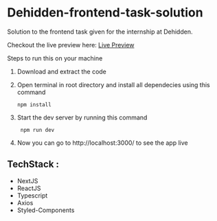 # Dehidden-frontend-task-solution
 Solution to the frontend task given for the internship at Dehidden.
 
 Checkout the live preview here:
 [Live Preview](https://dehidden-frontend-task-solution.vercel.app/)
 
 
 Steps to run this on your machine
 
 1. Download and extract the code
 
 2. Open terminal in root directory and install all dependecies using this command

        npm install
        

3. Start the dev server by running this command
    
        npm run dev
        

4. Now you can go to http://localhost:3000/ to see the app live

## TechStack : 

 - NextJS
 - ReactJS
 - Typescript
 - Axios
 - Styled-Components
